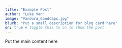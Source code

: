 ```yaml
---
title: "Example Post"
author: "Luke Van"
image: "Vandura_GoodCaps.jpg"
blurb: "Put a small description for blog card here"
on: true # toggle this to on to show the post
---
```


Put the main content here

